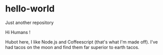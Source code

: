 # hello-world
Just another repository

Hi Humans !

Hubot here, I like Node.js and Coffeescript (that's what I'm made off).
I've had tacos on the moon and find them far superior to earth tacos.
